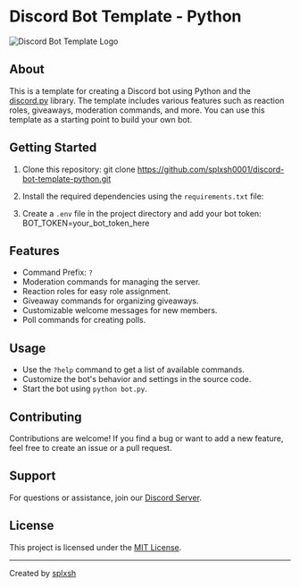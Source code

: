 # Discord Bot Template - Python

![Discord Bot Template Logo](https://github.com/splxsh0001/discord-bot-template-python/raw/main/bot_logo.png)

## About
This is a template for creating a Discord bot using Python and the [discord.py](https://discordpy.readthedocs.io/en/stable/) library. The template includes various features such as reaction roles, giveaways, moderation commands, and more. You can use this template as a starting point to build your own bot.

## Getting Started
1. Clone this repository:
git clone https://github.com/splxsh0001/discord-bot-template-python.git

2. Install the required dependencies using the `requirements.txt` file:

3. Create a `.env` file in the project directory and add your bot token:
BOT_TOKEN=your_bot_token_here



## Features
- Command Prefix: `?`
- Moderation commands for managing the server.
- Reaction roles for easy role assignment.
- Giveaway commands for organizing giveaways.
- Customizable welcome messages for new members.
- Poll commands for creating polls.

## Usage
- Use the `?help` command to get a list of available commands.
- Customize the bot's behavior and settings in the source code.
- Start the bot using `python bot.py`.

## Contributing
Contributions are welcome! If you find a bug or want to add a new feature, feel free to create an issue or a pull request.

## Support
For questions or assistance, join our [Discord Server](https://discord.gg/BvpAvf7Wju).

## License
This project is licensed under the [MIT License](LICENSE).

---
Created by [splxsh](https://github.com/splxsh0001)

